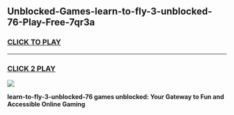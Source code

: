 
## Unblocked-Games-learn-to-fly-3-unblocked-76-Play-Free-7qr3a
<h3>
<a href="https://premium76.site?title=learn-to-fly-3-unblocked-76&ref=18A1">CLICK TO PLAY</a></h3>
<hr>

<h3>
<a href="https://premium76.site?title=learn-to-fly-3-unblocked-76&ref=18A1">CLICK 2 PLAY</a>
  
</h3>

<a href="https://premium76.site?title=learn-to-fly-3-unblocked-76&ref=18A1"><img src="https://clearcache.store/games.png"></a>


**learn-to-fly-3-unblocked-76 games unblocked: Your Gateway to Fun and Accessible Online Gaming**
